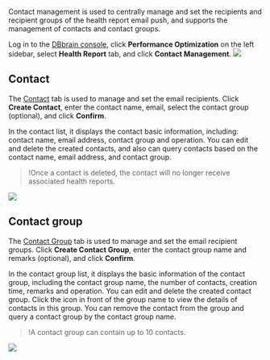 Contact management is used to centrally manage and set the recipients and recipient groups of the health report email push, and supports the management of contacts and contact groups.

Log in to the [DBbrain console](https://console.cloud.tencent.com/dbbrain/analysis), click **Performance Optimization** on the left sidebar, select **Health Report** tab, and click **Contact Management**.
![](https://main.qcloudimg.com/raw/2e29119b35c603cff8c4ae0368a7c4c2.png)

## Contact
The [Contact](https://console.cloud.tencent.com/dbbrain/usermgr/user) tab is used to manage and set the email recipients. Click **Create Contact**, enter the contact name, email, select the contact group (optional), and click **Confirm**.

In the contact list, it displays the contact basic information, including: contact name, email address, contact group and operation. You can edit and delete the created contacts, and also can query contacts based on the contact name, email address, and contact group.
>!Once a contact is deleted, the contact will no longer receive associated health reports.
>
![](https://main.qcloudimg.com/raw/e702e37e358fd7f7d6853cf50482af53.png)

## Contact group
The [Contact Group](https://console.cloud.tencent.com/dbbrain/usermgr/group) tab is used to manage and set the email recipient groups. Click **Create Contact Group**, enter the contact group name and remarks (optional), and click **Confirm**.

In the contact group list, it displays the basic information of the contact group, including the contact group name, the number of contacts, creation time, remarks and operation. You can edit and delete the created contact group.
Click the icon in front of the group name to view the details of contacts in this group. You can remove the contact from the group and query a contact group by the contact group name.
>!A contact group can contain up to 10 contacts.
>
![](https://main.qcloudimg.com/raw/02160f51b4f6e945156c7bdd4d6c96c2.png)

